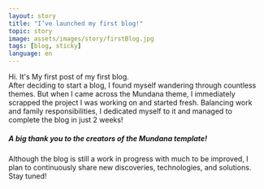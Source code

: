 ```yaml
---
layout: story
title: "I’ve launched my first blog!"
topic: story
image: assets/images/story/firstBlog.jpg
tags: [blog, sticky]
language: en
---
```


Hi. It's My first post of my first blog.<br>
After deciding to start a blog, I found myself wandering through countless themes. But when I came across the Mundana theme, I immediately scrapped the project I was working on and started fresh. Balancing work and family responsibilities, I dedicated myself to it and managed to complete the blog in just 2 weeks!

##### A big thank you to the creators of the Mundana template!
Although the blog is still a work in progress with much to be improved, I plan to continuously share new discoveries, technologies, and solutions. Stay tuned!




